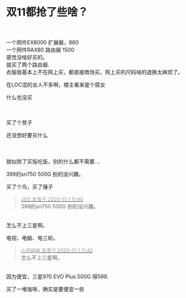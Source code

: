 # 双11都抢了些啥？


<br />
<br />
一个网件EX8000 扩展器，860<br />
一个网件RAX80 路由器 1500<br />
感觉没啥好买的。<br />
就买了两个路由器.<br />
衣服我基本上不在网上买，都直接商场买。网上买的尺码啥的退换太麻烦了。

在LOC混的女人不多啊，楼主看来是个腐女<img src="static/image/smiley/default/lol.gif" smilieid="12" border="0" alt="" />

什么也没买<br />
<br />
<br />


买了个凳子

还没想好要买什么<br />
<br />
<br />
<br />
貌似除了买饭吃饭，别的什么都不需要....

399的sn750 500G 别的没兴趣。

买了个鸟，买了锤子

<div class="quote"><blockquote><font size="2"><a href="https://www.hostloc.com/forum.php?mod=redirect&amp;goto=findpost&amp;pid=9384242&amp;ptid=760899" target="_blank"><font color="#999999">JtrD 发表于 2020-11-1 11:40</font></a></font><br />
399的sn750 500G 别的没兴趣。</blockquote></div><br />
怎么不上三星啊。

电视、电脑、电三轮。

<div class="quote"><blockquote><font size="2"><a href="https://www.hostloc.com/forum.php?mod=redirect&amp;goto=findpost&amp;pid=9384246&amp;ptid=760899" target="_blank"><font color="#999999">小蓝姐姐 发表于 2020-11-1 11:40</font></a></font><br />
怎么不上三星啊。</blockquote></div><br />
因为便宜，三星970 EVO Plus 500G 得599.

买了一堆咖啡，确实是要便宜一些
